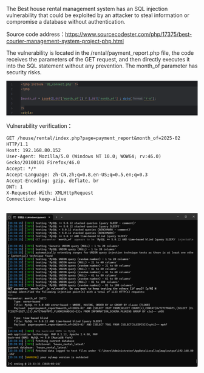

The Best house rental management system has an SQL injection vulnerability that could be exploited by an attacker to steal information or compromise a database without authentication.





Source code address：https://www.sourcecodester.com/php/17375/best-courier-management-system-project-php.html



The vulnerability is located in the /rental/payment_report.php file, the code receives the parameters of the GET request, and then directly executes it into the SQL statement without any prevention. The month_of parameter has security risks.

![image-20250314233816994](images/image-20250314233816994.png)



Vulnerability verification：

```
GET /house/rental/index.php?page=payment_report&month_of=2025-02 HTTP/1.1
Host: 192.168.80.152
User-Agent: Mozilla/5.0 (Windows NT 10.0; WOW64; rv:46.0) Gecko/20100101 Firefox/46.0
Accept: */*
Accept-Language: zh-CN,zh;q=0.8,en-US;q=0.5,en;q=0.3
Accept-Encoding: gzip, deflate, br
DNT: 1
X-Requested-With: XMLHttpRequest
Connection: keep-alive


```

 ![image-20250314233342889](images/image-20250314233342889.png)



































